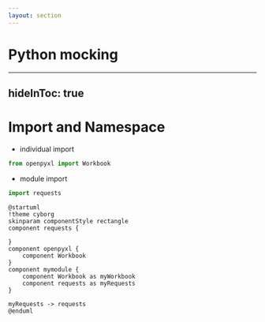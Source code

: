 ```yaml
---
layout: section
---
```


# Python mocking

---
hideInToc: true
---

# Import and Namespace

<div class="grid grid-cols-2 gap-x-4 pt-6">

<v-clicks :every='2'>

- individual import

```python
from openpyxl import Workbook
```

</v-clicks>

<v-clicks :every='2'>

- module import

```python
import requests
```

</v-clicks>

</div>

<div v-click class="flex justify-center pt-14">


```plantuml
@startuml
!theme cyborg
skinparam componentStyle rectangle
component requests {

}
component openpyxl {
    component Workbook
}
component mymodule {
    component Workbook as myWorkbook
    component requests as myRequests
}

myRequests -> requests
@enduml
```
</div>
